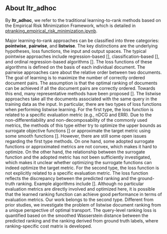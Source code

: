
## About ltr_adhoc
By **ltr_adhoc**, we refer to the traditional learning-to-rank methods based on the Empirical Risk Minimization Framework, which is detailed in [ptranking_empirical_risk_minimization.ipynb](https://github.com/ptranking/ptranking.github.io/raw/master/tutorial/).

Major learning-to-rank approaches can be classified into three categories: **pointwise**, **pairwise**, and **listwise**. The key distinctions are the underlying hypotheses, loss functions, the input and output spaces. The typical pointwise approaches include regression-based [], classification-based [], and ordinal regression-based algorithms []. The loss functions of these algorithms is defined on the basis of each individual document. The pairwise approaches care about the relative order between two documents. The goal of learning is to maximize the number of correctly ordered document pairs. The assumption is that the optimal ranking of documents can be achieved if all the document pairs are correctly ordered. Towards this end, many representative methods have been proposed []. The listwise approaches take all the documents associated with the same query in the training data as the input. In particular, there are two types of loss functions when performing listwise learning. For the first type, the loss function is related to a specific evaluation metric (e.g., nDCG and ERR). Due to the non-differentiability and non-decomposability of the commonly used metrics, the methods of this type either try to optimize the upper bounds as surrogate objective functions [] or approximate the target metric using some smooth
functions []. However, there are still some open issues regarding the first type methods. On one hand, some adopted surrogate functions or approximated metrics are not convex, which makes it hard to optimize. On the other hand, the relationship between the surrogate function and the adopted metric has not been sufficiently investigated, which makes it unclear whether optimizing the surrogate functions can indeed optimize the target metric. For the second type, the loss function is not explicitly related to a specific evaluation metric. The loss function reflects the discrepancy between the predicted ranking and the ground-truth ranking. Example algorithms include []. Although no particular evaluation metrics are directly involved and optimized
here, it is possible that the learned ranking function can achieve good performance in terms of evaluation metrics. Our work belongs to the second type. Different from prior studies, we investigate the problem of listwise document ranking from a unique perspective of optimal transport. The query-level ranking loss is quantified based on the smoothed Wasserstein distance between the predicted ranking and the ranking derived from ground truth labels, where ranking-specific cost matrix is developed.

